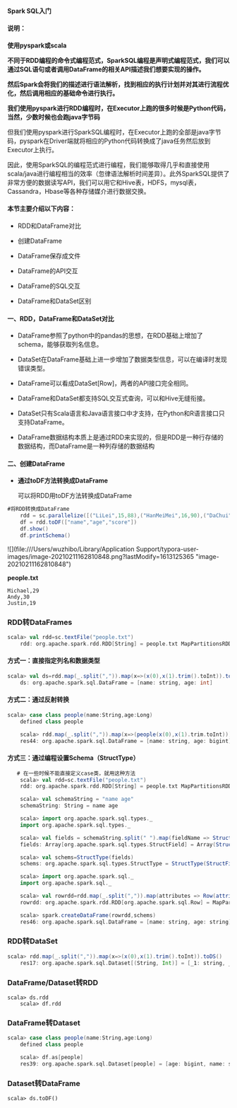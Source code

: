 #### Spark SQL入门

#### 说明：

**使用pyspark或scala**

**不同于RDD编程的命令式编程范式，SparkSQL编程是声明式编程范式，我们可以通过SQL语句或者调用DataFrame的相关API描述我们想要实现的操作。**

**然后Spark会将我们的描述进行语法解析，找到相应的执行计划并对其进行流程优化，然后调用相应的基础命令进行执行。**

**我们使用pyspark进行RDD编程时，在Executor上跑的很多时候是Python代码，当然，少数时候也会跑java字节码**

但我们使用pyspark进行SparkSQL编程时，在Executor上跑的全部是java字节码，pyspark在Driver端就将相应的Python代码转换成了java任务然后放到Executor上执行。

因此，使用SparkSQL的编程范式进行编程，我们能够取得几乎和直接使用scala/java进行编程相当的效率（忽律语法解析时间差异）。此外SparkSQL提供了非常方便的数据读写API，我们可以用它和Hive表，HDFS，mysql表，Cassandra，Hbase等各种存储媒介进行数据交换。

#### 本节主要介绍以下内容：

* RDD和DataFrame对比

* 创建DataFrame

* DataFrame保存成文件

* DataFrame的API交互

* DataFrame的SQL交互

* DataFrame和DataSet区别

#### 一、RDD，DataFrame和DataSet对比

* DataFrame参照了python中的pandas的思想，在RDD基础上增加了schema，能够获取列名信息。

* DataSet在DataFrame基础上进一步增加了数据类型信息，可以在编译时发现错误类型。

* DataFrame可以看成DataSet\[Row\]，两者的API接口完全相同。

* DataFrame和DataSet都支持SQL交互式查询，可以和Hive无缝衔接。

* DataSet只有Scala语言和Java语言接口中才支持，在Python和R语言接口只支持DataFrame。

* DataFrame数据结构本质上是通过RDD来实现的，但是RDD是一种行存储的数据结构，而DataFrame是一种列存储的数据结构

#### 二、创建DataFrame

* **通过toDF方法转换成DataFrame**

  可以将RDD用toDF方法转换成DataFrame

```scala
#将RDD转换成DataFrame
    rdd = sc.parallelize([("LiLei",15,88),("HanMeiMei",16,90),("DaChui",17,60)])
    df = rdd.toDF(["name","age","score"])
    df.show()
    df.printSchema()
```

![](file:///Users/wuzhibo/Library/Application Support/typora-user-images/image-20210211162810848.png?lastModify=1613125365 "image-20210211162810848")

**people.txt**

```
Michael,29
Andy,30
Justin,19
```

### RDD转DataFrames

```scala
scala> val rdd=sc.textFile("people.txt")
    rdd: org.apache.spark.rdd.RDD[String] = people.txt MapPartitionsRDD[44] at textFile at <console>:24
```

#### 方式一：直接指定列名和数据类型

```scala
scala> val ds=rdd.map(_.split(",")).map(x=>(x(0),x(1).trim().toInt)).toDF("name","age")
    ds: org.apache.spark.sql.DataFrame = [name: string, age: int]
```

#### 方式二：通过反射转换

```scala
scala> case class people(name:String,age:Long)
    defined class people

    scala> rdd.map(_.split(",")).map(x=>(people(x(0),x(1).trim.toInt))).toDF()
    res44: org.apache.spark.sql.DataFrame = [name: string, age: bigint]
```

#### 方式三：通过编程设置Schema（StructType）

```scala
   # 在一些时候不能直接定义case类，就用这种方法
    scala> val rdd=sc.textFile("people.txt")
    rdd: org.apache.spark.rdd.RDD[String] = people.txt MapPartitionsRDD[97] at textFile at <console>:27

    scala> val schemaString = "name age"
    schemaString: String = name age

    scala> import org.apache.spark.sql.types._
    import org.apache.spark.sql.types._

    scala> val fields = schemaString.split(" ").map(fieldName => StructField(fieldName, StringType, nullable = true))
    fields: Array[org.apache.spark.sql.types.StructField] = Array(StructField(name,StringType,true), StructField(age,StringType,true))

    scala> val schems=StructType(fields)
    schems: org.apache.spark.sql.types.StructType = StructType(StructField(name,StringType,true), StructField(age,StringType,true))

    scala> import org.apache.spark.sql._
    import org.apache.spark.sql._

    scala> val rowrdd=rdd.map(_.split(",")).map(attributes => Row(attributes(0), attributes(1).trim))
    rowrdd: org.apache.spark.rdd.RDD[org.apache.spark.sql.Row] = MapPartitionsRDD[99] at map at <console>:35

    scala> spark.createDataFrame(rowrdd,schems)
    res46: org.apache.spark.sql.DataFrame = [name: string, age: string]
```

### RDD转DataSet

```scala
scala> rdd.map(_.split(",")).map(x=>(x(0),x(1).trim().toInt)).toDS()
    res17: org.apache.spark.sql.Dataset[(String, Int)] = [_1: string, _2: int]
```

### DataFrame/Dataset转RDD

```
scala> ds.rdd
    scala> df.rdd
```

### DataFrame转Dataset

```scala
scala> case class people(name:String,age:Long)
    defined class people

    scala> df.as[people]
    res39: org.apache.spark.sql.Dataset[people] = [age: bigint, name: string]
```

### Dataset转DataFrame

```
scala> ds.toDF()
```



